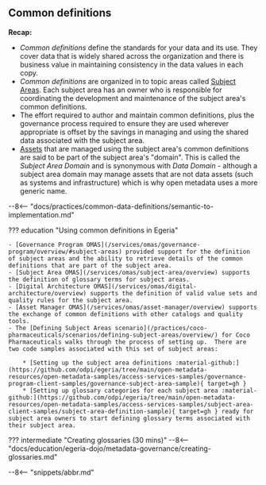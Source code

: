<!-- SPDX-License-Identifier: CC-BY-4.0 -->
<!-- Copyright Contributors to the Egeria project. -->

## Common definitions

**Recap:** 

* *Common definitions* define the standards for your data and its use. They cover data that is widely shared across the organization and there is business value in maintaining consistency in the data values in each copy.
* *Common definitions* are organized in to topic areas called [Subject Areas](/concepts/subject-area).  Each subject area has an owner who is responsible for coordinating the development and maintenance of the subject area's common definitions.
* The effort required to author and maintain common definitions, plus the governance process required to ensure they are used wherever appropriate is offset by the savings in managing and using the shared data associated with the subject area.
* [Assets](/concepts/asset) that are managed using the subject area's common definitions are said to be part of the subject area's "domain".  This is called the *Subject Area Domain* and is synonymous with *Data Domain* - although a subject area domain may manage assets that are not data assets (such as systems and infrastructure) which is why open metadata uses a more generic name.

--8<-- "docs/practices/common-data-definitions/semantic-to-implementation.md"


??? education "Using common definitions in Egeria"

    - [Governance Program OMAS](/services/omas/governance-program/overview/#subject-areas) provided support for the definition of subject areas and the ability to retrieve details of the common definitions that are part of the subject area.
    - [Subject Area OMAS](/services/omas/subject-area/overview) supports the definition of glossary terms for subject areas.
    - [Digital Architecture OMAS](/services/omas/digital-architecture/overview) supports the definition of valid value sets and quality rules for the subject area.
    - [Asset Manager OMAS](/services/omas/asset-manager/overview) supports the exchange of common definitions with other catalogs and quality tools.
    - The [Defining Subject Areas scenario](/practices/coco-pharmaceuticals/scenarios/defining-subject-areas/overview/) for Coco Pharmaceuticals walks through the process of setting up.  There are two code samples associated with this set of subject areas:
    
        * [Setting up the subject area definitions :material-github:](https://github.com/odpi/egeria/tree/main/open-metadata-resources/open-metadata-samples/access-services-samples/governance-program-client-samples/governance-subject-area-sample){ target=gh }
        * [Setting up glossary categories for each subject area :material-github:](https://github.com/odpi/egeria/tree/main/open-metadata-resources/open-metadata-samples/access-services-samples/subject-area-client-samples/subject-area-definition-sample){ target=gh } ready for subject area owners to start defining glossary terms associated with their subject area.


??? intermediate "Creating glossaries (30 mins)"
    --8<-- "docs/education/egeria-dojo/metadata-governance/creating-glossaries.md"


--8<-- "snippets/abbr.md"